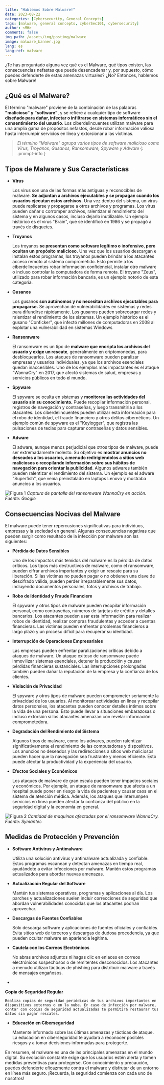 ```yaml
---
title: "Hablemos Sobre Malware!"
date: 2023-08-22
categories: [Cybersecurity, General Concepts]
tags: [malware, general concepts, cyberSec101, cybersecurity]
author: <MH>
comments: false
img_path: /assets/img/postimg/malware
image: malware_banner.jpg
lang: es
lang-ref: malware
---
```


¿Te has preguntado alguna vez qué es el Malware, qué tipos existen, las consecuencias nefastas que puede desencadenar y, por supuesto, cómo puedes defenderte de estas amenazas virtuales? ¿No? Entonces, hablemos sobre Malware!

## ¿Qué es el Malware?

El término "malware" proviene de la combinación de las palabras **"malicioso" y "software"**, y se refiere a cualquier tipo de software **diseñado para dañar, infectar o infiltrarse en sistemas informáticos sin el consentimiento del usuario**. Los ciberdelincuentes utilizan malware para una amplia gama de propósitos nefastos, desde robar información valiosa hasta interrumpir servicios en línea y extorsionar a las víctimas.

> *El término "Malware" agrupa varios tipos de software malicioso como Virus, Troyanos, Gusanos, Ransomware, Spyware y Adware*
{: .prompt-info }


## Tipos de Malware y Sus Características

- **Virus**

    Los virus son una de las formas más antiguas y reconocibles de malware. **Se adjuntan a archivos ejecutables y se propagan cuando los usuarios ejecutan estos archivos.** Una vez dentro del sistema, un virus puede replicarse y propagarse a otros archivos y programas. Los virus pueden dañar o corromper archivos, ralentizar el rendimiento del sistema y en algunos casos, incluso dejarlo inutilizable. Un ejemplo histórico es el virus "Brain", que se identificó en 1986 y se propagó a través de disquetes.

- **Troyanos**

    Los troyanos **se presentan como software legítimo o inofensivo, pero ocultan un propósito malicioso.** Una vez que los usuarios descargan e instalan estos programas, los troyanos pueden brindar a los atacantes acceso remoto al sistema comprometido. Esto permite a los ciberdelincuentes robar información confidencial, instalar otro malware o incluso controlar la computadora de forma remota. El troyano "Zeus", utilizado para robar información bancaria, es un ejemplo notorio de esta categoría.

- **Gusanos**

    Los gusanos **son autónomos y no necesitan archivos ejecutables para propagarse.** Se aprovechan de vulnerabilidades en sistemas y redes para difundirse rápidamente. Los gusanos pueden sobrecargar redes y ralentizar el rendimiento de los sistemas. Un ejemplo histórico es el gusano "Conficker", que infectó millones de computadoras en 2008 al explotar una vulnerabilidad en sistemas Windows.

- **Ransomware**

    El ransomware es un tipo de **malware que encripta los archivos del usuario y exige un rescate**, generalmente en criptomonedas, para desbloquearlos. Los ataques de ransomware pueden paralizar empresas y usuarios individuales, ya que los archivos esenciales quedan inaccesibles. Uno de los ejemplos más impactantes es el ataque "WannaCry" en 2017, que afectó sistemas de salud, empresas y servicios públicos en todo el mundo.

- **Spyware**

    El spyware se oculta en sistemas y **monitorea las actividades del usuario sin su conocimiento.** Puede recopilar información personal, registros de navegación y contraseñas, y luego transmitirla a los atacantes. Los ciberdelincuentes pueden utilizar esta información para el robo de identidad, el fraude financiero y otros delitos cibernéticos. Un ejemplo común de spyware es el "Keylogger", que registra las pulsaciones de teclas para capturar contraseñas y datos sensibles.

- **Adware**

    El adware, aunque menos perjudicial que otros tipos de malware, puede ser extremadamente molesto. Su objetivo es **mostrar anuncios no deseados a los usuarios, a menudo redirigiéndolos a sitios web maliciosos o recopilando información sobre sus hábitos de navegación para orientar la publicidad**. Algunos adwares también pueden ralentizar el rendimiento del sistema. Un ejemplo es el adware "Superfish", que venía preinstalado en laptops Lenovo y mostraba anuncios a los usuarios.


![Figura 1](wannacry.jpg)
*Captura de pantalla del ransomware WannaCry en acción.
Fuente: Google*

## Consecuencias Nocivas del Malware

El malware puede tener repercusiones significativas para individuos, empresas y la sociedad en general. Algunas consecuencias negativas que pueden surgir como resultado de la infección por malware son las siguientes:

- **Pérdida de Datos Sensibles**

    Uno de los impactos más temidos del malware es la pérdida de datos críticos. Los tipos más destructivos de malware, como el ransomware, pueden cifrar archivos importantes y exigir un rescate para su liberación. Si las víctimas no pueden pagar o no obtienen una clave de descifrado válida, pueden perder irreparablemente sus datos, incluyendo documentos personales, fotos y archivos de trabajo.


- **Robo de Identidad y Fraude Financiero**

    El spyware y otros tipos de malware pueden recopilar información personal, como contraseñas, números de tarjetas de crédito y detalles bancarios. Los atacantes pueden usar esta información para realizar robos de identidad, realizar compras fraudulentas y acceder a cuentas financieras. Las víctimas pueden enfrentar problemas financieros a largo plazo y un proceso difícil para recuperar su identidad.

- **Interrupción de Operaciones Empresariales**

    Las empresas pueden enfrentar paralizaciones críticas debido a ataques de malware. Un ataque exitoso de ransomware puede inmovilizar sistemas esenciales, detener la producción y causar pérdidas financieras sustanciales. Las interrupciones prolongadas también pueden dañar la reputación de la empresa y la confianza de los clientes.

- **Violación de Privacidad**

    El spyware y otros tipos de malware pueden comprometer seriamente la privacidad de los usuarios. Al monitorear actividades en línea y recopilar datos personales, los atacantes pueden conocer detalles íntimos sobre la vida de una persona. Esto puede llevar a situaciones embarazosas o incluso extorsión si los atacantes amenazan con revelar información comprometedora.

- **Degradación del Rendimiento del Sistema**

    Algunos tipos de malware, como los adwares, pueden ralentizar significativamente el rendimiento de las computadoras y dispositivos. Los anuncios no deseados y las redirecciones a sitios web maliciosos pueden hacer que la navegación sea frustrante y menos eficiente. Esto puede afectar la productividad y la experiencia del usuario.

- **Efectos Sociales y Económicos**

    Los ataques de malware de gran escala pueden tener impactos sociales y económicos. Por ejemplo, un ataque de ransomware que afecta a un hospital puede poner en riesgo la vida de pacientes y causar caos en el sistema de atención médica. Además, los ataques que interrumpen servicios en línea pueden afectar la confianza del público en la seguridad digital y la economía en general.

![Figura 2](numbers.png)
*Cantidad de maquinas afectadas por el ransomware WannaCry.
Fuente: Symantec*

## Medidas de Protección y Prevención


- **Software Antivirus y Antimalware**
    
    Utiliza una solución antivirus y antimalware actualizada y confiable. Estos programas escanean y detectan amenazas en tiempo real, ayudándote a evitar infecciones por malware. Mantén estos programas actualizados para abordar nuevas amenazas.

- **Actualización Regular del Software**

    Mantén tus sistemas operativos, programas y aplicaciones al día. Los parches y actualizaciones suelen incluir correcciones de seguridad que abordan vulnerabilidades conocidas que los atacantes podrían aprovechar.


- **Descargas de Fuentes Confiables**

    Solo descarga software y aplicaciones de fuentes oficiales y confiables. Evita sitios web de terceros y descargas de dudosa procedencia, ya que pueden ocultar malware en apariencia legítima.

- **Cautela con los Correos Electrónicos**

    No abras archivos adjuntos ni hagas clic en enlaces en correos electrónicos sospechosos o de remitentes desconocidos. Los atacantes a menudo utilizan tácticas de phishing para distribuir malware a través de mensajes engañosos.
 
- 
**Copia de Seguridad Regular**

    Realiza copias de seguridad periódicas de tus archivos importantes en dispositivos externos o en la nube. En caso de infección por malware, contar con copias de seguridad actualizadas te permitirá restaurar tus datos sin pagar rescates.

- **Educación en Ciberseguridad**

    Mantente informado sobre las últimas amenazas y tácticas de ataque. La educación en ciberseguridad te ayudará a reconocer posibles riesgos y a tomar decisiones informadas para protegerte.



En resumen, el malware es una de las principales amenazas en el mundo digital. Su evolución constante exige que los usuarios estén alerta y tomen medidas preventivas para protegerse. Con conocimiento y precaución, puedes defenderte eficazmente contra el malware y disfrutar de un entorno en línea más seguro. ¡Recuerda, la seguridad comienza con cada uno de nosotros!